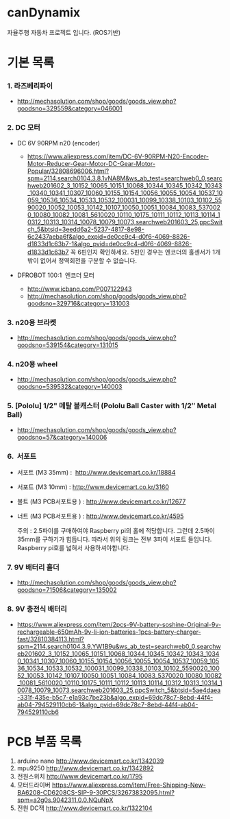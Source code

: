 # canDynamix
자율주행 자동차 프로젝트 입니다. (ROS기반)



기본 목록 
===

### 1. 라즈베리파이  
  - http://mechasolution.com/shop/goods/goods_view.php?goodsno=329559&category=046001

### 2. DC 모터    
 - DC 6V 90RPM n20 (encoder)  
   - https://www.aliexpress.com/item/DC-6V-90RPM-N20-Encoder-Motor-Reducer-Gear-Motor-DC-Gear-Motor-Popular/32808696006.html?spm=2114.search0104.3.8.1vNA8M&ws_ab_test=searchweb0_0,searchweb201602_3_10152_10065_10151_10068_10344_10345_10342_10343_10340_10341_10307_10060_10155_10154_10056_10055_10054_10537_10059_10536_10534_10533_10532_100031_10099_10338_10103_10102_5590020_10052_10053_10142_10107_10050_10051_10084_10083_5370020_10080_10082_10081_5610020_10110_10175_10111_10112_10113_10114_10312_10313_10314_10078_10079_10073,searchweb201603_25,ppcSwitch_5&btsid=3eedd6a2-5237-4817-8e98-6c2437aeba6f&algo_expid=de0cc9c4-d0f6-4069-8826-d1833d1c63b7-1&algo_pvid=de0cc9c4-d0f6-4069-8826-d1833d1c63b7
   꼭 6핀인지 확인하세요. 5핀인 경우는 엔코더의 홀센서가 1개 밖이 없어서 정역회전을 구분할 수 없습니다.

 - DFROBOT 100:1  엔코더 모터   
   - http://www.icbanq.com/P007122943
   - http://mechasolution.com/shop/goods/goods_view.php?goodsno=329716&category=131003
    
### 3. n20용 브라켓 
 - http://mechasolution.com/shop/goods/goods_view.php?goodsno=539154&category=131015

### 4. n20용 wheel 
  - http://mechasolution.com/shop/goods/goods_view.php?goodsno=539532&category=140003

### 5. [Pololu] 1/2" 메탈 볼캐스터 (Pololu Ball Caster with 1/2″ Metal Ball) 
  - http://mechasolution.com/shop/goods/goods_view.php?goodsno=57&category=140006

### 6.  서포트 
 - 서포트 (M3 35mm) :  http://www.devicemart.co.kr/18884
 - 서포트 (M3 10mm) :  http://www.devicemart.co.kr/3160
 - 볼트 (M3 PCB서포트용 ) : http://www.devicemart.co.kr/12677
 - 너트 (M3 PCB서포트용 ) : http://www.devicemart.co.kr/4595
   
   주의 : 2.5파이를 구매하여야 Raspberry pi의 홀에 적당합니다. 그런데 2.5파이 35mm를 구하기가 힘듭니다. 따라서 위의 링크는 전부 3파이 서포트 들입니다. Raspberry pi호를 넓혀서 사용하셔야합니다.

### 7. 9V 배터리 홀더 
 - http://mechasolution.com/shop/goods/goods_view.php?goodsno=71506&category=135002

### 8. 9V 충전식 배터리 
 - https://www.aliexpress.com/item/2pcs-9V-battery-soshine-Original-9v-rechargeable-650mAh-9v-li-ion-batteries-1pcs-battery-charger-fast/32810384113.html?spm=2114.search0104.3.9.YW1B9u&ws_ab_test=searchweb0_0,searchweb201602_3_10152_10065_10151_10068_10344_10345_10342_10343_10340_10341_10307_10060_10155_10154_10056_10055_10054_10537_10059_10536_10534_10533_10532_100031_10099_10338_10103_10102_5590020_10052_10053_10142_10107_10050_10051_10084_10083_5370020_10080_10082_10081_5610020_10110_10175_10111_10112_10113_10114_10312_10313_10314_10078_10079_10073,searchweb201603_25,ppcSwitch_5&btsid=5ae4daea-331f-435e-b5c7-e1a93c7be23b&algo_expid=69dc78c7-8ebd-44f4-ab04-794529110cb6-1&algo_pvid=69dc78c7-8ebd-44f4-ab04-794529110cb6



PCB 부품 목록 
===

1. arduino nano  http://www.devicemart.co.kr/1342039
2. mpu9250       http://www.devicemart.co.kr/1342892
3. 전원스위치        http://www.devicemart.co.kr/1795
4. 모터드라이버      https://www.aliexpress.com/item/Free-Shipping-New-BA6208-CD6208CS-SIP-9-30PCS/32673832095.html?spm=a2g0s.9042311.0.0.NQuNpX
5. 전원 DC잭       http://www.devicemart.co.kr/1322104
